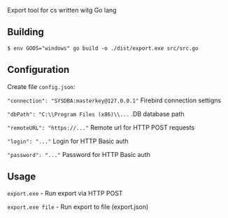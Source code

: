 Export tool for cs written witg Go lang

## Building

`$ env GOOS="windows" go build -o ./dist/export.exe src/src.go`

## Configuration

Create file `config.json`:

`"connection": "SYSDBA:masterkey@127.0.0.1"` Firebird connection settigns

`"dbPath": "C:\\Program Files (x86)\\...` .DB database path

`"remoteURL": "https://..."` Remote url for HTTP POST requests

`"login": "..."` Login for HTTP Basic auth

`"password": "..."` Password for HTTP Basic auth

## Usage

`export.exe` - Run export via HTTP POST

`export.exe file` - Run export to file (export.json)
